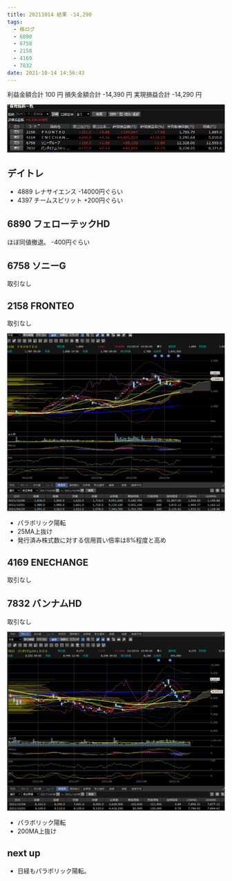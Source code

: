 ```yaml
---
title: 20211014 結果 -14,290
tags:
  - 株ログ
  - 6890
  - 6758
  - 2158
  - 4169
  - 7832
date: 2021-10-14 14:56:43
---
```


利益金額合計 100 円
損失金額合計 -14,390 円
実現損益合計 -14,290 円

![i](/kab/img/20211014000.png)

## デイトレ

- 4889 レナサイエンス -14000円ぐらい
- 4397 チームスピリット +200円ぐらい

## 6890 フェローテックHD

ほぼ同値撤退。 -400円ぐらい

## 6758 ソニーG

取引なし

## 2158 FRONTEO

取引なし

![i](/kab/img/202110142158.png)

- パラボリック陽転
- 25MA上抜け
- 発行済み株式数に対する信用買い倍率は8%程度と高め

## 4169 ENECHANGE

取引なし

## 7832 バンナムHD

取引なし

![i](/kab/img/202110147832.png)

- パラボリック陽転
- 200MA上抜け

## next up

- 日経もパラボリック陽転。
